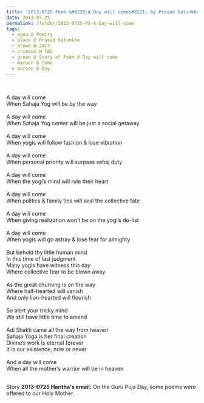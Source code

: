 ```yaml
---
title: '2013-0725 Poem &#8220;A Day will come&#8221; by Prasad Salunkhe'
date: 2013-07-25
permalink: /folder/2013-0725-PS-A-Day-will-come
tags:
  - aqua @ Poetry
  - black @ Prasad Salunkhe
  - brown @ 2013
  - crimson @ TBD
  - green @ Story of Poem A Day will come
  - maroon @ Come  
  - maroon @ Day
---
```


<br>

<p>
A day will come<br>
When Sahaja Yog will be by the way<br>
<br>
A day will come<br>
When Sahaja Yog center will be just a social getaway<br>
<br>
A day will come<br>
When yogis will follow fashion & lose vibration<br>
<br>
A day will come<br>
When personal priority will surpass sahaj duty<br>
<br>
A day will come<br>
When the yogi’s mind will rule their heart<br>
<br>
A day will come<br>
When politics & family ties will seal the collective fate<br>
<br>
A day will come<br>
When giving realization won’t be on the yogi’s do-list<br>
<br>
A day will come<br>
When yogis will go astray & lose fear for almighty<br>
<br>
But behold thy little human mind<br>
In this time of last judgment<br>
Many yogis have witness this day<br>
Where collective fear to be blown away<br>
<br>
As the great churning is on the way<br>
Where half-hearted will vanish<br>
And only lion-hearted will flourish<br>
<br>
So alert your tricky mind<br>
We still have little time to amend<br>
<br>
Adi Shakti came all the way from heaven<br>
Sahaja Yoga is her final creation<br>
Divine’s work is eternal forever<br>
It is our existence, now or never<br>
<br>
And a day will come<br>
When all the mother’s warrior will be in heaven<br>
</p>

<br>

<wave-list>
<list-title color="DarkSeaGreen" width="40">Story</list-title>
  <list-item color="BlanchedAlmond"  width="280"><b>2013-0725 Haritha's email:</b> On the Guru Puja Day, some poems were offered to our Holy Mother.</list-item>
</wave-list>
